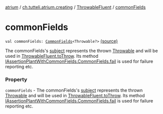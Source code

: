 [atrium](../../index.md) / [ch.tutteli.atrium.creating](../index.md) / [ThrowableFluent](index.md) / [commonFields](.)

# commonFields

`val commonFields: `[`CommonFields`](../-i-assertion-plant-with-common-fields/-common-fields/index.md)`<Throwable?>` [(source)](https://github.com/robstoll/atrium/tree/master/atrium-impl-robstoll/src/main/kotlin/ch/tutteli/atrium/creating/ThrowableFluent.kt#L19)

The commonFields's [subject](../-i-assertion-plant-with-common-fields/-common-fields/subject.md)
    represents the thrown [Throwable](#) and will be used in [ThrowableFluent.toThrow](to-throw.md). Its method
    [IAssertionPlantWithCommonFields.CommonFields.fail](../-i-assertion-plant-with-common-fields/-common-fields/fail.md) is used for failure reporting etc.

### Property

`commonFields` - The commonFields's [subject](../-i-assertion-plant-with-common-fields/-common-fields/subject.md)
    represents the thrown [Throwable](#) and will be used in [ThrowableFluent.toThrow](to-throw.md). Its method
    [IAssertionPlantWithCommonFields.CommonFields.fail](../-i-assertion-plant-with-common-fields/-common-fields/fail.md) is used for failure reporting etc.
